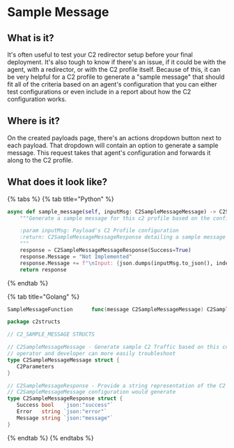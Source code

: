 # Sample Message



## What is it?

It's often useful to test your C2 redirector setup before your final deployment. It's also tough to know if there's an issue, if it could be with the agent, with a redirector, or with the C2 profile itself. Because of this, it can be very helpful for a C2 profile to generate a "sample message" that should fit all of the criteria based on an agent's configuration that you can either test configurations or even include in a report about how the C2 configuration works.



## Where is it?

On the created payloads page, there's an actions dropdown button next to each payload. That dropdown will contain an option to generate a sample message. This request takes that agent's configuration and forwards it along to the C2 profile.



## What does it look like?



{% tabs %}
{% tab title="Python" %}


```python
async def sample_message(self, inputMsg: C2SampleMessageMessage) -> C2SampleMessageMessageResponse:
    """Generate a sample message for this c2 profile based on the configuration specified

    :param inputMsg: Payload's C2 Profile configuration
    :return: C2SampleMessageMessageResponse detailing a sample message
    """
    response = C2SampleMessageMessageResponse(Success=True)
    response.Message = "Not Implemented"
    response.Message += f"\nInput: {json.dumps(inputMsg.to_json(), indent=4)}"
    return response
```
{% endtab %}

{% tab title="Golang" %}


```go
SampleMessageFunction      func(message C2SampleMessageMessage) C2SampleMessageResponse
```



```go
package c2structs

// C2_SAMPLE_MESSAGE STRUCTS

// C2SampleMessageMessage - Generate sample C2 Traffic based on this configuration so that the
// operator and developer can more easily troubleshoot
type C2SampleMessageMessage struct {
   C2Parameters
}

// C2SampleMessageResponse - Provide a string representation of the C2 Traffic that the corresponding
// C2SampleMessageMessage configuration would generate
type C2SampleMessageResponse struct {
   Success bool   `json:"success"`
   Error   string `json:"error"`
   Message string `json:"message"`
}
```
{% endtab %}
{% endtabs %}

